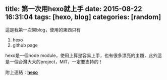 title: 第一次用hexo就上手
date: 2015-08-22 16:31:04
tags: [hexo, blog]
categories: [random]
---
這是我第一次架blog，使用的東西只有

1. hexo 
2. github page

hexo是一個node module，使用上算是容易上手，也有很多漂亮的主題，此外這是一個台灣大大的project，MIT，一定要支持的！

附上連結：[**hexo**](https://hexo.io)